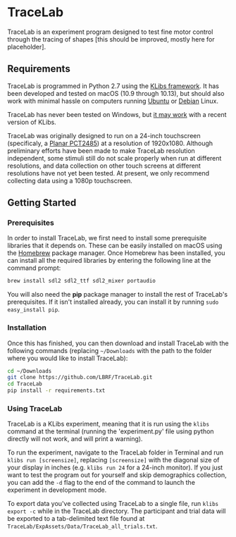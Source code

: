 # TraceLab

TraceLab is an experiment program designed to test fine motor control through the tracing of shapes [this should be improved, mostly here for placeholder].

## Requirements

TraceLab is programmed in Python 2.7 using the [KLibs framework](https://github.com/a-hurst/klibs). It has been developed and tested on macOS (10.9 through 10.13), but should also work with minimal hassle on computers running [Ubuntu](https://www.ubuntu.com/download/desktop) or [Debian](https://www.debian.org/distrib/) Linux.

TraceLab has never been tested on Windows, but [it may work](https://github.com/a-hurst/klibs/wiki/Installation-on-Windows) with a recent version of KLibs.

TraceLab was originally designed to run on a 24-inch touchscreen (specificaly, a [Planar PCT2485](https://www.amazon.com/Planar-PCT2485-Widescreen-Multi-Touch-Monitor/dp/B00DFB8KRQ)) at a resolution of 1920x1080. Although preliminary efforts have been made to make TraceLab resolution independent, some stimuli still do not scale properly when run at different resolutions, and data collection on other touch screens at different resolutions have not yet been tested. At present, we only recommend collecting data using a 1080p touchscreen.

## Getting Started

### Prerequisites

In order to install TraceLab, we first need to install some prerequisite libraries that it depends on. These can be easily installed on macOS using the [Homebrew](https://brew.sh) package manager. Once Homebrew has been installed, you can install all the required libraries by entering the following line at the command prompt:

```bash
brew install sdl2 sdl2_ttf sdl2_mixer portaudio
```

You will also need the **pip** package manager to install the rest of TraceLab's prerequisites. If it isn't installed already, you can install it by running `sudo easy_install pip`.

### Installation

Once this has finished, you can then download and install TraceLab with the following commands (replacing `~/Downloads` with the path to the folder where you would like to install TraceLab):

```bash
cd ~/Downloads
git clone https://github.com/LBRF/TraceLab.git
cd TraceLab
pip install -r requirements.txt
```

### Using TraceLab

TraceLab is a KLibs experiment, meaning that it is run using the `klibs` command at the terminal (running the 'experiment.py' file using python directly will not work, and will print a warning).

To run the experiment, navigate to the TraceLab folder in Terminal and run `klibs run [screensize]`,
replacing `[screensize]` with the diagonal size of your display in inches (e.g. `klibs run 24` for a 24-inch monitor). If you just want to test the program out for yourself and skip demographics collection, you can add the `-d` flag to the end of the command to launch the experiment in development mode.

To export data you've collected using TraceLab to a single file, run `klibs export -c` while in the TraceLab directory. The participant and trial data will be exported to a tab-delimited text file found at `TraceLab/ExpAssets/Data/TraceLab_all_trials.txt`.
